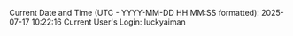 Current Date and Time (UTC - YYYY-MM-DD HH:MM:SS formatted): 2025-07-17 10:22:16
Current User's Login: luckyaiman
